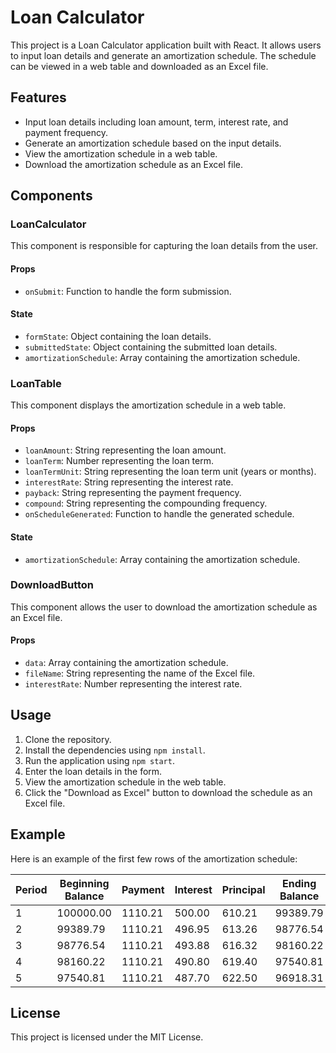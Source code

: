 # Loan Calculator

This project is a Loan Calculator application built with React. It allows users to input loan details and generate an amortization schedule. The schedule can be viewed in a web table and downloaded as an Excel file.

## Features

- Input loan details including loan amount, term, interest rate, and payment frequency.
- Generate an amortization schedule based on the input details.
- View the amortization schedule in a web table.
- Download the amortization schedule as an Excel file.

## Components

### LoanCalculator

This component is responsible for capturing the loan details from the user.

#### Props

- `onSubmit`: Function to handle the form submission.

#### State

- `formState`: Object containing the loan details.
- `submittedState`: Object containing the submitted loan details.
- `amortizationSchedule`: Array containing the amortization schedule.

### LoanTable

This component displays the amortization schedule in a web table.

#### Props

- `loanAmount`: String representing the loan amount.
- `loanTerm`: Number representing the loan term.
- `loanTermUnit`: String representing the loan term unit (years or months).
- `interestRate`: String representing the interest rate.
- `payback`: String representing the payment frequency.
- `compound`: String representing the compounding frequency.
- `onScheduleGenerated`: Function to handle the generated schedule.

#### State

- `amortizationSchedule`: Array containing the amortization schedule.

### DownloadButton

This component allows the user to download the amortization schedule as an Excel file.

#### Props

- `data`: Array containing the amortization schedule.
- `fileName`: String representing the name of the Excel file.
- `interestRate`: Number representing the interest rate.

## Usage

1. Clone the repository.
2. Install the dependencies using `npm install`.
3. Run the application using `npm start`.
4. Enter the loan details in the form.
5. View the amortization schedule in the web table.
6. Click the "Download as Excel" button to download the schedule as an Excel file.

## Example

Here is an example of the first few rows of the amortization schedule:

| Period | Beginning Balance | Payment | Interest | Principal | Ending Balance |
|--------|--------------------|---------|----------|-----------|----------------|
| 1      | 100000.00          | 1110.21 | 500.00   | 610.21    | 99389.79       |
| 2      | 99389.79           | 1110.21 | 496.95   | 613.26    | 98776.54       |
| 3      | 98776.54           | 1110.21 | 493.88   | 616.32    | 98160.22       |
| 4      | 98160.22           | 1110.21 | 490.80   | 619.40    | 97540.81       |
| 5      | 97540.81           | 1110.21 | 487.70   | 622.50    | 96918.31       |

## License

This project is licensed under the MIT License.